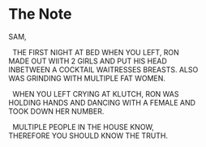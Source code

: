 # The Note

SAM,

&nbsp;&nbsp;THE FIRST NIGHT AT BED WHEN YOU LEFT, RON  
MADE OUT WIITH 2 GIRLS AND PUT HIS HEAD  
INBETWEEN A COCKTAIL WAITRESSES BREASTS. ALSO  
WAS GRINDING WITH MULTIPLE FAT WOMEN.  

&nbsp;&nbsp;WHEN YOU LEFT CRYING AT KLUTCH, RON WAS  
HOLDING HANDS AND DANCING WITH A FEMALE AND  
TOOK DOWN HER NUMBER.  

&nbsp;&nbsp;MULTIPLE PEOPLE IN THE HOUSE KNOW,   
THEREFORE YOU SHOULD KNOW THE TRUTH.  
